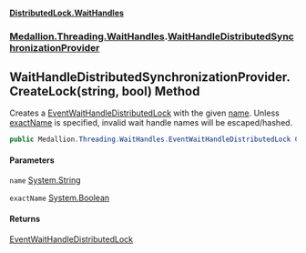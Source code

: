 #### [DistributedLock.WaitHandles](README.md 'README')
### [Medallion.Threading.WaitHandles](Medallion.Threading.WaitHandles.md 'Medallion.Threading.WaitHandles').[WaitHandleDistributedSynchronizationProvider](WaitHandleDistributedSynchronizationProvider.md 'Medallion.Threading.WaitHandles.WaitHandleDistributedSynchronizationProvider')

## WaitHandleDistributedSynchronizationProvider.CreateLock(string, bool) Method

Creates a [EventWaitHandleDistributedLock](EventWaitHandleDistributedLock.md 'Medallion.Threading.WaitHandles.EventWaitHandleDistributedLock') with the given [name](WaitHandleDistributedSynchronizationProvider.CreateLock.+f5b/NJBO/BPj27n2I4gbA.md#Medallion.Threading.WaitHandles.WaitHandleDistributedSynchronizationProvider.CreateLock(string,bool).name 'Medallion.Threading.WaitHandles.WaitHandleDistributedSynchronizationProvider.CreateLock(string, bool).name'). Unless  
[exactName](WaitHandleDistributedSynchronizationProvider.CreateLock.+f5b/NJBO/BPj27n2I4gbA.md#Medallion.Threading.WaitHandles.WaitHandleDistributedSynchronizationProvider.CreateLock(string,bool).exactName 'Medallion.Threading.WaitHandles.WaitHandleDistributedSynchronizationProvider.CreateLock(string, bool).exactName') is specified, invalid wait handle names will be escaped/hashed.

```csharp
public Medallion.Threading.WaitHandles.EventWaitHandleDistributedLock CreateLock(string name, bool exactName=false);
```
#### Parameters

<a name='Medallion.Threading.WaitHandles.WaitHandleDistributedSynchronizationProvider.CreateLock(string,bool).name'></a>

`name` [System.String](https://docs.microsoft.com/en-us/dotnet/api/System.String 'System.String')

<a name='Medallion.Threading.WaitHandles.WaitHandleDistributedSynchronizationProvider.CreateLock(string,bool).exactName'></a>

`exactName` [System.Boolean](https://docs.microsoft.com/en-us/dotnet/api/System.Boolean 'System.Boolean')

#### Returns
[EventWaitHandleDistributedLock](EventWaitHandleDistributedLock.md 'Medallion.Threading.WaitHandles.EventWaitHandleDistributedLock')